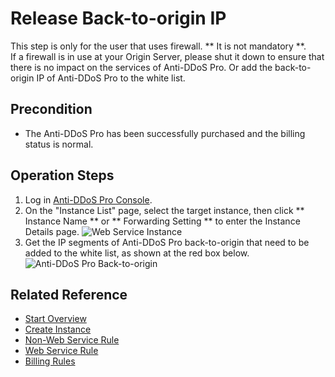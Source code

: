 # Release Back-to-origin IP

This step is only for the user that uses firewall. ** It is not mandatory **.
<Br/>If a firewall is in use at your Origin Server, please shut it down to ensure that there is no impact on the services of Anti-DDoS Pro. Or add the back-to-origin IP of Anti-DDoS Pro to the white list.

## Precondition
- The Anti-DDoS Pro has been successfully purchased and the billing status is normal.

## Operation Steps
1. Log in [Anti-DDoS Pro Console](https://ip-anti-console.jdcloud.com/instancelist).
2. On the "Instance List" page, select the target instance, then click ** Instance Name ** or ** Forwarding Setting ** to enter the Instance Details page.
![Web Service Instance](https://github.com/jdcloudcom/cn/blob/edit/image/Advanced%20Anti-DDoS/web-rule%2001.png)
3. Get the IP segments of Anti-DDoS Pro back-to-origin that need to be added to the white list, as shown at the red box below.
![Anti-DDoS Pro Back-to-origin](https://github.com/jdcloudcom/cn/blob/edit/image/Advanced%20Anti-DDoS/instance03.png)
## Related Reference

- [Start Overview](Overview.md)
- [Create Instance](Create-Instance.md)
- [Non-Web Service Rule](Non-Web-Service-Forwarding-Rule.md)
- [Web Service Rule](Web-Service-Forwarding-Rule.md)
- [Billing Rules](../Pricing/Billing-Rules.md)
